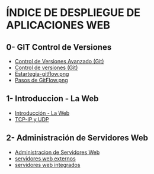 # ÍNDICE DE DESPLIEGUE DE APLICACIONES WEB

## 0- GIT Control de Versiones
- [Control de Versiones Avanzado (Git)](./0-%20GIT%20Control%20de%20Versiones/Control%20de%20Versiones%20Avanzado%20(Git).md)
- [Control de versiones (Git)](./0-%20GIT%20Control%20de%20Versiones/Control%20de%20versiones%20(Git).md)
- [Estartegia-gitflow.png](./0-%20GIT%20Control%20de%20Versiones/Estartegia-gitflow.png)
- [Pasos de GitFlow.png](./0-%20GIT%20Control%20de%20Versiones/Pasos%20de%20GitFlow.png)


## 1- Introduccion - La Web
- [Introducción - La Web](./1-%20Introduccion%20-%20La%20Web/Introducción%20-%20La%20Web.md)
- [TCP-IP y UDP](./1-%20Introduccion%20-%20La%20Web/TCP-IP%20y%20UDP.md)

## 2- Administración de Servidores Web
- [Administracion de Servidores Web](./2-%20Administración%20de%20Servidores%20Web/Administracion%20de%20Servidores%20Web.md)
- [servidores web externos](./2-%20Administración%20de%20Servidores%20Web/servidores%20web%20externos.md)
- [servidores web integrados](./2-%20Administración%20de%20Servidores%20Web/servidores%20web%20integrados.md)
